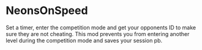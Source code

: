 # NeonsOnSpeed

Set a timer, enter the competition mode and get your opponents ID to make sure they are not cheating.
This mod prevents you from entering another level during the competition mode and saves your session pb.
